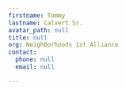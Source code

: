 ```yaml
---
firstname: Tommy
lastname: Calvert Sr.
avatar_path: null
title: null
org: Neighborhoods 1st Alliance
contact:
  phone: null
  email: null

---
```


